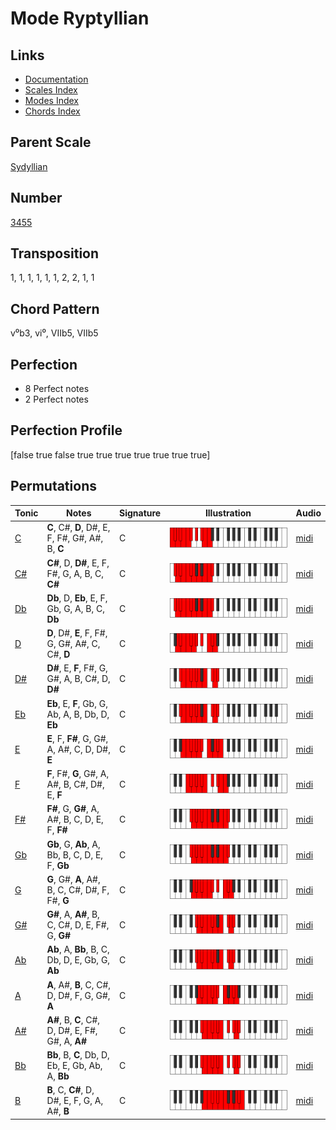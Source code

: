 # Mode Ryptyllian

## Links

- [Documentation](README.md)
- [Scales Index](Scales.md)
- [Modes Index](Modes.md)
- [Chords Index](Chords.md)

## Parent Scale

[Sydyllian](ScaleSydyllian.md)

## Number

[3455](https://ianring.com/musictheory/scales/3455)

## Transposition

1, 1, 1, 1, 1, 1, 2, 2, 1, 1

## Chord Pattern

v⁰b3, vi⁰, VIIb5, VIIb5

## Perfection

- 8 Perfect notes
- 2 Perfect notes

## Perfection Profile

[false true false true true true true true true true]

## Permutations

| Tonic | Notes | Signature | Illustration | Audio |
|-------|-------|-----------|--------------|-------|
| [C](ModeCNaturalRyptyllian.md) | **C**, C#, **D**, D#, E, F, F#, G#, A#, B, **C** | C | ![CNaturalRyptyllian](ModeCNaturalRyptyllian.png) | [midi](https://github.com/edipermadi/music/blob/main/docs/ModeCNaturalRyptyllian.mid?raw=true) |
| [C#](ModeCSharpRyptyllian.md) | **C#**, D, **D#**, E, F, F#, G, A, B, C, **C#** | C | ![CSharpRyptyllian](ModeCSharpRyptyllian.png) | [midi](https://github.com/edipermadi/music/blob/main/docs/ModeCSharpRyptyllian.mid?raw=true) |
| [Db](ModeDFlatRyptyllian.md) | **Db**, D, **Eb**, E, F, Gb, G, A, B, C, **Db** | C | ![DFlatRyptyllian](ModeDFlatRyptyllian.png) | [midi](https://github.com/edipermadi/music/blob/main/docs/ModeDFlatRyptyllian.mid?raw=true) |
| [D](ModeDNaturalRyptyllian.md) | **D**, D#, **E**, F, F#, G, G#, A#, C, C#, **D** | C | ![DNaturalRyptyllian](ModeDNaturalRyptyllian.png) | [midi](https://github.com/edipermadi/music/blob/main/docs/ModeDNaturalRyptyllian.mid?raw=true) |
| [D#](ModeDSharpRyptyllian.md) | **D#**, E, **F**, F#, G, G#, A, B, C#, D, **D#** | C | ![DSharpRyptyllian](ModeDSharpRyptyllian.png) | [midi](https://github.com/edipermadi/music/blob/main/docs/ModeDSharpRyptyllian.mid?raw=true) |
| [Eb](ModeEFlatRyptyllian.md) | **Eb**, E, **F**, Gb, G, Ab, A, B, Db, D, **Eb** | C | ![EFlatRyptyllian](ModeEFlatRyptyllian.png) | [midi](https://github.com/edipermadi/music/blob/main/docs/ModeEFlatRyptyllian.mid?raw=true) |
| [E](ModeENaturalRyptyllian.md) | **E**, F, **F#**, G, G#, A, A#, C, D, D#, **E** | C | ![ENaturalRyptyllian](ModeENaturalRyptyllian.png) | [midi](https://github.com/edipermadi/music/blob/main/docs/ModeENaturalRyptyllian.mid?raw=true) |
| [F](ModeFNaturalRyptyllian.md) | **F**, F#, **G**, G#, A, A#, B, C#, D#, E, **F** | C | ![FNaturalRyptyllian](ModeFNaturalRyptyllian.png) | [midi](https://github.com/edipermadi/music/blob/main/docs/ModeFNaturalRyptyllian.mid?raw=true) |
| [F#](ModeFSharpRyptyllian.md) | **F#**, G, **G#**, A, A#, B, C, D, E, F, **F#** | C | ![FSharpRyptyllian](ModeFSharpRyptyllian.png) | [midi](https://github.com/edipermadi/music/blob/main/docs/ModeFSharpRyptyllian.mid?raw=true) |
| [Gb](ModeGFlatRyptyllian.md) | **Gb**, G, **Ab**, A, Bb, B, C, D, E, F, **Gb** | C | ![GFlatRyptyllian](ModeGFlatRyptyllian.png) | [midi](https://github.com/edipermadi/music/blob/main/docs/ModeGFlatRyptyllian.mid?raw=true) |
| [G](ModeGNaturalRyptyllian.md) | **G**, G#, **A**, A#, B, C, C#, D#, F, F#, **G** | C | ![GNaturalRyptyllian](ModeGNaturalRyptyllian.png) | [midi](https://github.com/edipermadi/music/blob/main/docs/ModeGNaturalRyptyllian.mid?raw=true) |
| [G#](ModeGSharpRyptyllian.md) | **G#**, A, **A#**, B, C, C#, D, E, F#, G, **G#** | C | ![GSharpRyptyllian](ModeGSharpRyptyllian.png) | [midi](https://github.com/edipermadi/music/blob/main/docs/ModeGSharpRyptyllian.mid?raw=true) |
| [Ab](ModeAFlatRyptyllian.md) | **Ab**, A, **Bb**, B, C, Db, D, E, Gb, G, **Ab** | C | ![AFlatRyptyllian](ModeAFlatRyptyllian.png) | [midi](https://github.com/edipermadi/music/blob/main/docs/ModeAFlatRyptyllian.mid?raw=true) |
| [A](ModeANaturalRyptyllian.md) | **A**, A#, **B**, C, C#, D, D#, F, G, G#, **A** | C | ![ANaturalRyptyllian](ModeANaturalRyptyllian.png) | [midi](https://github.com/edipermadi/music/blob/main/docs/ModeANaturalRyptyllian.mid?raw=true) |
| [A#](ModeASharpRyptyllian.md) | **A#**, B, **C**, C#, D, D#, E, F#, G#, A, **A#** | C | ![ASharpRyptyllian](ModeASharpRyptyllian.png) | [midi](https://github.com/edipermadi/music/blob/main/docs/ModeASharpRyptyllian.mid?raw=true) |
| [Bb](ModeBFlatRyptyllian.md) | **Bb**, B, **C**, Db, D, Eb, E, Gb, Ab, A, **Bb** | C | ![BFlatRyptyllian](ModeBFlatRyptyllian.png) | [midi](https://github.com/edipermadi/music/blob/main/docs/ModeBFlatRyptyllian.mid?raw=true) |
| [B](ModeBNaturalRyptyllian.md) | **B**, C, **C#**, D, D#, E, F, G, A, A#, **B** | C | ![BNaturalRyptyllian](ModeBNaturalRyptyllian.png) | [midi](https://github.com/edipermadi/music/blob/main/docs/ModeBNaturalRyptyllian.mid?raw=true) |
